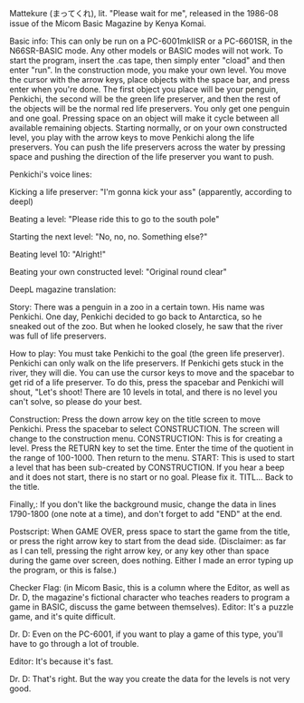 Mattekure (まってくれ), lit. "Please wait for me", released in the 1986-08 issue of the Micom Basic Magazine by Kenya Komai.

Basic info:
This can only be run on a PC-6001mkIISR or a PC-6601SR, in the N66SR-BASIC mode. Any other models or BASIC modes will not work. To start the program, insert the .cas tape, then simply enter "cload" and then enter "run". In the construction mode, you make your own level. You move the cursor with the arrow keys, place objects with the space bar, and press enter when you're done. The first object you place will be your penguin, Penkichi, the second will be the green life preserver, and then the rest of the objects will be the normal red life preservers. You only get one penguin and one goal. Pressing space on an object will make it cycle between all available remaining objects. Starting normally, or on your own constructed level, you play with the arrow keys to move Penkichi along the life preservers. You can push the life preservers across the water by pressing space and pushing the direction of the life preserver you want to push.

Penkichi's voice lines:

Kicking a life preserver: "I'm gonna kick your ass" (apparently, according to deepl)

Beating a level: "Please ride this to go to the south pole"

Starting the next level: "No, no, no. Something else?"

Beating level 10: "Alright!"

Beating your own constructed level: "Original round clear"

DeepL magazine translation:

Story:
There was a penguin in a zoo in a certain town. His name was Penkichi. One day, Penkichi decided to go back to Antarctica, so he sneaked out of the zoo. But when he looked closely, he saw that the river was full of life preservers.

How to play:
You must take Penkichi to the goal (the green life preserver). Penkichi can only walk on the life preservers. If Penkichi gets stuck in the river, they will die. 
You can use the cursor keys to move and the spacebar to get rid of a life preserver. To do this, press the spacebar and Penkichi will shout, "Let's shoot! There are 10 levels in total, and there is no level you can't solve, so please do your best.

Construction:
Press the down arrow key on the title screen to move Penkichi. Press the spacebar to select CONSTRUCTION. The screen will change to the construction menu. 
CONSTRUCTION: This is for creating a level. Press the RETURN key to set the time.
Enter the time of the quotient in the range of 100-1000. Then return to the menu. 
START: This is used to start a level that has been sub-created by CONSTRUCTION. If you hear a beep and it does not start, there is no start or no goal. Please fix it. TITL... Back to the title.

Finally,:
If you don't like the background music, change the data in lines 1790-1800 (one note at a time), and don't forget to add "END" at the end.

Postscript:
When GAME OVER, press space to start the game from the title, or press the right arrow key to start from the dead side. (Disclaimer: as far as I can tell, pressing the right arrow key, or any key other than space during the game over screen, does nothing. Either I made an error typing up the program, or this is false.)

Checker Flag: (in Micom Basic, this is a column where the Editor, as well as Dr. D, the magazine's fictional character who teaches readers to program a game in BASIC, discuss the game between themselves).
Editor: It's a puzzle game, and it's quite difficult. 

Dr. D: Even on the PC-6001, if you want to play a game of this type, you'll have to go through a lot of trouble. 

Editor: It's because it's fast.
 
Dr. D: That's right. But the way you create the data for the levels is not very good. 
